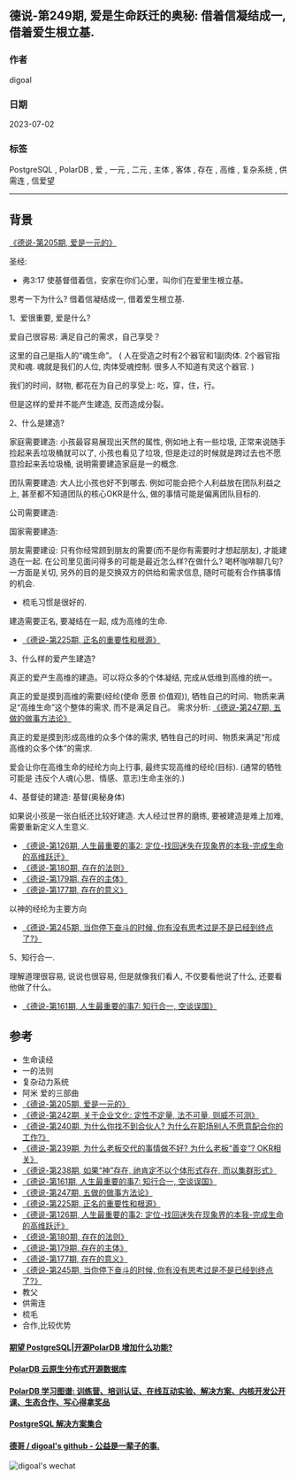 ## 德说-第249期, 爱是生命跃迁的奥秘: 借着信凝结成一, 借着爱生根立基.   
                                                                
### 作者                                          
digoal                                          
                                          
### 日期                                          
2023-07-02                                      
                                          
### 标签                                          
PostgreSQL , PolarDB , 爱 , 一元 , 二元 , 主体 , 客体 , 存在 , 高维 , 复杂系统 , 供需连 , 信爱望         
                                          
----                                          
                                          
## 背景  
  
[《德说-第205期, 爱是一元的》](../202303/20230312_01.md)    
  
圣经:   
- 弗3:17 使基督借着信，安家在你们心里，叫你们在爱里生根立基。  
  
思考一下为什么? 借着信凝结成一, 借着爱生根立基.   
  
1、爱很重要, 爱是什么?   
  
爱自己很容易: 满足自己的需求，自己享受？  
  
这里的自己是指人的“魂生命”。 ( 人在受造之时有2个器官和1副肉体. 2个器官指灵和魂. 魂就是我们的人位, 肉体受魂控制. 很多人不知道有灵这个器官. )  
  
我们的时间，财物, 都花在为自己的享受上: 吃，穿，住，行。  
  
但是这样的爱并不能产生建造, 反而造成分裂。  
  
2、什么是建造?  
  
家庭需要建造: 小孩最容易展现出天然的属性, 例如地上有一些垃圾, 正常来说随手捡起来丢垃圾桶就可以了, 小孩也看见了垃圾, 但是走过的时候就是跨过去也不愿意捡起来丢垃圾桶, 说明需要建造家庭是一的概念.   
  
团队需要建造: 大人比小孩也好不到哪去. 例如可能会把个人利益放在团队利益之上, 甚至都不知道团队的核心OKR是什么, 做的事情可能是偏离团队目标的.   
  
公司需要建造:   
  
国家需要建造:   
  
朋友需要建设: 只有你经常顾到朋友的需要(而不是你有需要时才想起朋友), 才能建造在一起. 在公司里见面问得多的可能是最近怎么样?在做什么? 喝杯咖啡聊几句? 一方面是关切, 另外的目的是交换双方的供给和需求信息, 随时可能有合作搞事情的机会.   
- 梳毛习惯是很好的.  
  
建造需要正名, 要凝结在一起, 成为高维的生命.    
- [《德说-第225期, 正名的重要性和根源》](../202305/20230507_01.md)    
     
3、什么样的爱产生建造?   
  
真正的爱产生高维的建造。可以将众多的个体凝结, 完成从低维到高维的统一。  
  
真正的爱是摸到高维的需要(经纶(使命 愿景 价值观)), 牺牲自己的时间、物质来满足“高维生命”这个整体的需求, 而不是满足自己。    需求分析: [《德说-第247期, 五做的做事方法论》](../202306/20230622_02.md)    
  
真正的爱是摸到形成高维的众多个体的需求, 牺牲自己的时间、物质来满足“形成高维的众多个体”的需求.   
  
爱会让你在高维生命的经纶方向上行事, 最终实现高维的经纶(目标).   (通常的牺牲可能是 违反个人魂(心思、情感、意志)生命主张的.)      
  
  
4、基督徒的建造: 基督(奥秘身体)   
  
如果说小孩是一张白纸还比较好建造. 大人经过世界的磨练, 要被建造是难上加难, 需要重新定义人生意义.  
- [《德说-第126期, 人生最重要的事2: 定位-找回迷失在现象界的本我-完成生命的高维跃迁》](../202208/20220819_03.md)   
- [《德说-第180期, 存在的法则》](../202211/20221124_05.md)    
- [《德说-第179期, 存在的主体》](../202211/20221123_04.md)      
- [《德说-第177期, 存在的意义》](../202211/20221120_01.md)    
  
以神的经纶为主要方向  
- [《德说-第245期, 当你停下奋斗的时候, 你有没有思考过是不是已经到终点了?》](../202306/20230617_02.md)    
  
5、知行合一.  
  
理解道理很容易, 说说也很容易, 但是就像我们看人, 不仅要看他说了什么, 还要看他做了什么。  
- [《德说-第161期, 人生最重要的事7: 知行合一, 空谈误国》](../202210/20221021_01.md)    
    
## 参考  
- 生命读经  
- 一的法则   
- 复杂动力系统  
- 阿米 爱的三部曲  
- [《德说-第205期, 爱是一元的》](../202303/20230312_01.md)    
- [《德说-第242期, 关于企业文化: 定性不定量, 法不可量, 则威不可测》](../202306/20230616_01.md)    
- [《德说-第240期, 为什么你找不到合伙人? 为什么在职场别人不愿意配合你的工作?》](../202306/20230609_02.md)    
- [《德说-第239期, 为什么老板交代的事情做不好? 为什么老板“善变”? OKR相关》](../202306/20230609_01.md)    
- [《德说-第238期, 如果“神”存在, 祂肯定不以个体形式存在, 而以集群形式》](../202305/20230531_03.md)     
- [《德说-第161期, 人生最重要的事7: 知行合一, 空谈误国》](../202210/20221021_01.md)    
- [《德说-第247期, 五做的做事方法论》](../202306/20230622_02.md)    
- [《德说-第225期, 正名的重要性和根源》](../202305/20230507_01.md)    
- [《德说-第126期, 人生最重要的事2: 定位-找回迷失在现象界的本我-完成生命的高维跃迁》](../202208/20220819_03.md)   
- [《德说-第180期, 存在的法则》](../202211/20221124_05.md)    
- [《德说-第179期, 存在的主体》](../202211/20221123_04.md)      
- [《德说-第177期, 存在的意义》](../202211/20221120_01.md)    
- [《德说-第245期, 当你停下奋斗的时候, 你有没有思考过是不是已经到终点了?》](../202306/20230617_02.md)    
- 教父  
- 供需连
- 梳毛
- 合作,比较优势
  
  
#### [期望 PostgreSQL|开源PolarDB 增加什么功能?](https://github.com/digoal/blog/issues/76 "269ac3d1c492e938c0191101c7238216")
  
  
#### [PolarDB 云原生分布式开源数据库](https://github.com/ApsaraDB "57258f76c37864c6e6d23383d05714ea")
  
  
#### [PolarDB 学习图谱: 训练营、培训认证、在线互动实验、解决方案、内核开发公开课、生态合作、写心得拿奖品](https://www.aliyun.com/database/openpolardb/activity "8642f60e04ed0c814bf9cb9677976bd4")
  
  
#### [PostgreSQL 解决方案集合](../201706/20170601_02.md "40cff096e9ed7122c512b35d8561d9c8")
  
  
#### [德哥 / digoal's github - 公益是一辈子的事.](https://github.com/digoal/blog/blob/master/README.md "22709685feb7cab07d30f30387f0a9ae")
  
  
![digoal's wechat](../pic/digoal_weixin.jpg "f7ad92eeba24523fd47a6e1a0e691b59")
  
